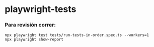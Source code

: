 # playwright-tests

### Para revisión correr: 

```
npx playwright test tests/run-tests-in-order.spec.ts --workers=1
npx playwright show-report
```